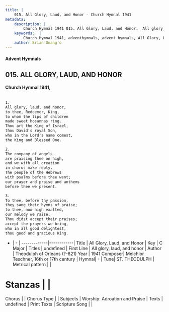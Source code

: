 ```yaml
---
title: |
    015. All Glory, Laud, and Honor - Church Hymnal 1941
metadata:
    description: |
        Church Hymnal 1941 015. All Glory, Laud, and Honor.  All glory, laud, and honor, to thee, Redeemer, King, to whom the lips of children made sweet hosannas ring. Thou art the King of Israel, thou David's royal Son, who in the Lord's name comest, the King and Blessed One.  
    keywords:  |
        Church Hymnal 1941, adventhymnals, advent hymnals, All Glory, Laud, and Honor, All glory, laud, and honor. 
    author: Brian Onang'o
---
```


#### Advent Hymnals
## 015. ALL GLORY, LAUD, AND HONOR
####  Church Hymnal 1941,

```txt

1.
All glory, laud, and honor,
to thee, Redeemer, King,
to whom the lips of children
made sweet hosannas ring.
Thou art the King of Israel,
thou David's royal Son,
who in the Lord's name comest,
the King and Blessed One.

2.
The company of angels
are praising thee on high,
and we with all creation
in chorus make reply.
The people of the Hebrews
with psalms before thee went;
our prayer and praise and anthems
before thee we present.

3.
To thee, before thy passion,
they sang their hymns of praise;
to thee, now high exalted,
our melody we raise.
Thou didst accept their praises;
accept the prayers we bring,
who in all good delightest,
thou good and gracious King.


```

- |   -  |
-------------|------------|
Title | All Glory, Laud, and Honor |
Key | C Major |
Titles | undefined |
First Line | All glory, laud, and honor |
Author | Theodulph of Orleans (?-821)
Year | 1941
Composer| Melchior Teschner, 16th or 17th century |
Hymnal|  - |
Tune| ST. THEODULPH |
Metrical pattern | |
# Stanzas |  |
Chorus |  |
Chorus Type |  |
Subjects | Worship: Adroation and Praise |
Texts | undefined |
Print Texts | 
Scripture Song |  |
    
